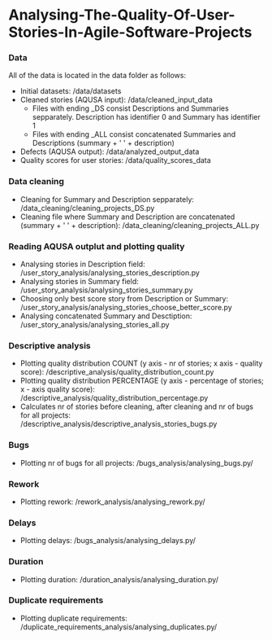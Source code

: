 # Analysing-The-Quality-Of-User-Stories-In-Agile-Software-Projects

<h3>Data</h3>
All of the data is located in the data folder as follows:
<ul>
  <li>Initial datasets: /data/datasets</li>
  <li>Cleaned stories (AQUSA input): /data/cleaned_input_data
    <ul>
      <li>Files with ending _DS consist Descriptions and Summaries sepparately. Description has identifier 0 and Summary has identifier 1</li>
      <li>Files with ending _ALL consist concatenated Summaries and Descriptions (summary + ' ' + description) </li>
    </ul></li>
  <li>Defects (AQUSA output): /data/analyzed_output_data</li>
  <li>Quality scores for user stories: /data/quality_scores_data</li>
</ul> 

<h3>Data cleaning</h3>
<ul>
  <li>Cleaning for Summary and Description sepparately: /data_cleaning/cleaning_projects_DS.py</li>
  <li>Cleaning file where Summary and Description are concatenated (summary + ' ' + description): /data_cleaning/cleaning_projects_ALL.py</li>
</ul> 

<h3>Reading AQUSA outplut and plotting quality</h3>
<ul>
  <li>Analysing stories in Description field: /user_story_analysis/analysing_stories_description.py</li>
  <li>Analysing stories in Summary field: /user_story_analysis/analysing_stories_summary.py</li>
  <li>Choosing only best score story from Description or Summary: /user_story_analysis/analysing_stories_choose_better_score.py</li>
  <li>Analysing concatenated Summary and Desctiption: /user_story_analysis/analysing_stories_all.py</li>
</ul> 

<h3>Descriptive analysis</h3>
<ul>
  <li>Plotting quality distribution COUNT (y axis - nr of stories; x axis - quality score): /descriptive_analysis/quality_distribution_count.py</li>
  <li>Plotting quality distribution PERCENTAGE (y axis - percentage of stories; x - axis quality score): /descriptive_analysis/quality_distribution_percentage.py</li>
  <li>Calculates nr of stories before cleaning, after cleaning and nr of bugs for all projects: /descriptive_analysis/descriptive_analysis_stories_bugs.py</li>
</ul> 

<h3>Bugs</h3>
<ul>
  <li>Plotting nr of bugs for all projects: /bugs_analysis/analysing_bugs.py/</li>
</ul> 

<h3>Rework</h3>
<ul>
  <li>Plotting rework: /rework_analysis/analysing_rework.py/</li>
</ul> 

<h3>Delays</h3>
<ul>
  <li>Plotting delays: /bugs_analysis/analysing_delays.py/</li>
</ul> 

<h3>Duration</h3>
<ul>
  <li>Plotting duration: /duration_analysis/analysing_duration.py/</li>
</ul> 

<h3>Duplicate requirements</h3>
<ul>
  <li>Plotting duplicate requirements: /duplicate_requirements_analysis/analysing_duplicates.py/</li>
</ul> 


